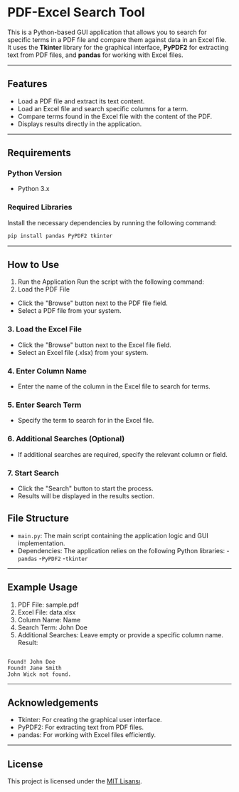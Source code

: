 # PDF-Excel Search Tool

This is a Python-based GUI application that allows you to search for specific terms in a PDF file and compare them against data in an Excel file. It uses the **Tkinter** library for the graphical interface, **PyPDF2** for extracting text from PDF files, and **pandas** for working with Excel files.

---

## Features

- Load a PDF file and extract its text content.
- Load an Excel file and search specific columns for a term.
- Compare terms found in the Excel file with the content of the PDF.
- Displays results directly in the application.

---

## Requirements

### Python Version

- Python 3.x

### Required Libraries

Install the necessary dependencies by running the following command:

```bash
pip install pandas PyPDF2 tkinter
```
---

## How to Use
1. Run the Application Run the script with the following command:
2. Load the PDF File
- Click the "Browse" button next to the PDF file field.
- Select a PDF file from your system.
### 3. Load the Excel File
- Click the "Browse" button next to the Excel file field.
- Select an Excel file (.xlsx) from your system.

### 4. Enter Column Name

- Enter the name of the column in the Excel file to search for terms.

### 5. Enter Search Term

- Specify the term to search for in the Excel file.
### 6. Additional Searches (Optional)

- If additional searches are required, specify the relevant column or field.
### 7. Start Search

- Click the "Search" button to start the process.
- Results will be displayed in the results section.
## File Structure
- ` main.py `: The main script containing the application logic and GUI implementation.
- Dependencies: The application relies on the following Python libraries:
      -`pandas`
      -`PyPDF2`
      -`tkinter`
---

## Example Usage
1. PDF File: sample.pdf
2. Excel File: data.xlsx
3. Column Name: Name
4. Search Term: John Doe
5. Additional Searches: Leave empty or provide a specific column name.
Result:

```Copy code
 
Found! John Doe
Found! Jane Smith
John Wick not found.

```
--- 

## Acknowledgements
- Tkinter: For creating the graphical user interface.
- PyPDF2: For extracting text from PDF files.
- pandas: For working with Excel files efficiently.

---

## License
This project is licensed under the  [MIT Lisansı](LICENSE).
